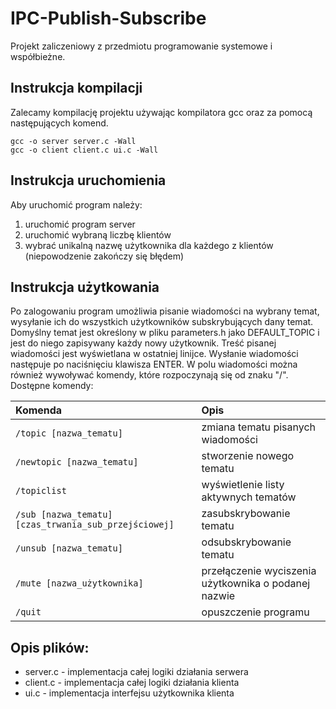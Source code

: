 # IPC-Publish-Subscribe
Projekt zaliczeniowy z przedmiotu programowanie systemowe i współbieżne.

## Instrukcja kompilacji
Zalecamy kompilację projektu używając kompilatora gcc oraz za pomocą następujących komend.
```
gcc -o server server.c -Wall
gcc -o client client.c ui.c -Wall
```

## Instrukcja uruchomienia
Aby uruchomić program należy:
1. uruchomić program server
2. uruchomić wybraną liczbę klientów
3. wybrać unikalną nazwę użytkownika dla każdego z klientów (niepowodzenie zakończy się błędem)


## Instrukcja użytkowania
Po zalogowaniu program umożliwia pisanie wiadomości na wybrany temat, wysyłanie ich do wszystkich użytkowników subskrybujących dany temat.
Domyślny temat jest określony w pliku parameters.h jako DEFAULT_TOPIC i jest do niego zapisywany każdy nowy użytkownik. Treść pisanej
wiadomości jest wyświetlana w ostatniej linijce. Wysłanie wiadomości następuje po naciśnięciu klawisza ENTER. W polu wiadomości można
również wywoływać komendy, które rozpoczynają się od znaku "/".\
Dostępne komendy:

|Komenda                                               | Opis                                                |
|:-----------------------------------------------------|:----------------------------------------------------|
| `/topic [nazwa_tematu]`                              | zmiana tematu pisanych wiadomości                   |
| `/newtopic [nazwa_tematu]`                           | stworzenie nowego tematu                            |
| `/topiclist`                                         | wyświetlenie listy aktywnych tematów                |
| `/sub [nazwa_tematu] [czas_trwania_sub_przejściowej]`| zasubskrybowanie tematu                             |
| `/unsub [nazwa_tematu]`                              | odsubskrybowanie tematu                             |
| `/mute [nazwa_użytkownika]`                          | przełączenie wyciszenia użytkownika o podanej nazwie|
| `/quit`                                              | opuszczenie programu                                |


## Opis plików:
- server.c - implementacja całej logiki działania serwera
- client.c - implementacja całej logiki działania klienta
- ui.c - implementacja interfejsu użytkownika klienta

